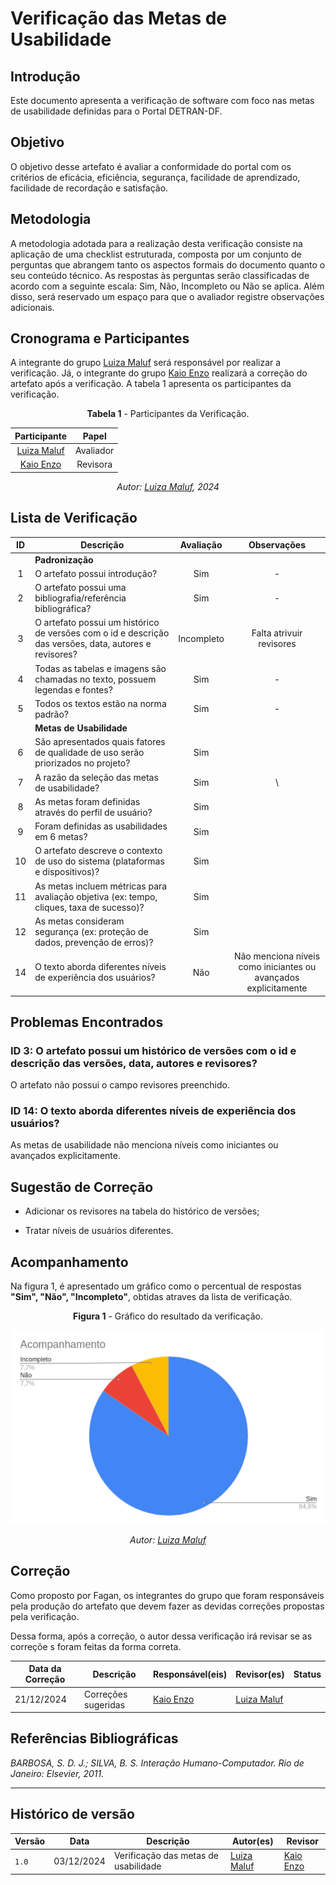 # __Verificação das Metas de Usabilidade__

## __Introdução__

Este documento apresenta a verificação de software com foco nas metas de usabilidade definidas para o Portal DETRAN-DF.

## __Objetivo__

O objetivo desse artefato é avaliar a conformidade do portal com os critérios de eficácia, eficiência, segurança, facilidade de aprendizado, facilidade de recordação e satisfação.

## __Metodologia__

A metodologia adotada para a realização desta verificação consiste na aplicação de uma checklist estruturada, composta por um conjunto de perguntas que abrangem tanto os aspectos formais do documento quanto o seu conteúdo técnico. As respostas às perguntas serão classificadas de acordo com a seguinte escala: Sim, Não, Incompleto ou Não se aplica. Além disso, será reservado um espaço para que o avaliador registre observações adicionais.

## __Cronograma e Participantes__

A integrante do grupo [Luiza Maluf](https://github.com/LuizaMaluf) será responsável por realizar a verificação. Já, o integrante do grupo [Kaio Enzo](https://github.com/kaioenzo) realizará a correção do artefato após a verificação. A tabela 1 apresenta os participantes da verificação.

<center>


**Tabela 1** - Participantes da Verificação.

|                  Participante                  |   Papel   |
| :--------------------------------------------: | :-------: |
| [Luiza Maluf](https://github.com/LuizaMaluf) | Avaliador |
|  [Kaio Enzo](https://github.com/kaioenzo)   |  Revisora  |

_Autor: [Luiza Maluf](https://github.com/LuizaMaluf), 2024_

</center>

## __Lista de Verificação__


|  ID  | Descrição      | Avaliação  |                Observações                |
| :--: | -------------- | :--------: | :---------------------------------------: |
|      | **Padronização**  |
|  1   | O artefato possui introdução?                         |    Sim     |                     -                     |
|  2   | O artefato possui uma bibliografia/referência bibliográfica?       |    Sim     |                     -                     |
|  3   | O artefato possui um histórico de versões com o id e descrição das versões, data, autores e revisores? |    Incompleto     |                    Falta atrivuir revisores                    |
|  4   | Todas as tabelas e imagens são chamadas no texto, possuem legendas e fontes?                           |    Sim     |                     -                     |
|  5   | Todos os textos estão na norma padrão?                                                                 |    Sim     |                     -                     |
|      | **Metas de Usabilidade**               |            |                                           |
|  6   | São apresentados quais fatores de qualidade de uso serão priorizados no projeto?    | Sim | |
| 7 | A razão da seleção das metas de usabilidade? | Sim|  \
| 8 | As metas foram definidas através do perfil de usuário? | Sim | |
| 9 | Foram definidas as usabilidades em 6 metas? | Sim |  |
| 10 | O artefato descreve o contexto de uso do sistema (plataformas e dispositivos)? | Sim | |
| 11 | As metas incluem métricas para avaliação objetiva (ex: tempo, cliques, taxa de sucesso)? | Sim | |
| 12 | As metas consideram segurança (ex: proteção de dados, prevenção de erros)? | Sim | |
| 14 | O texto aborda diferentes níveis de experiência dos usuários? | Não | Não menciona níveis como iniciantes ou avançados explicitamente |

## __Problemas Encontrados__

### __ID 3: O artefato possui um histórico de versões com o id e descrição das versões, data, autores e revisores?__

O artefato não possui o campo revisores preenchido.

### __ID 14: O texto aborda diferentes níveis de experiência dos usuários?__

As metas de usabilidade não menciona níveis como iniciantes ou avançados explicitamente.


## __Sugestão de Correção__

- Adicionar os revisores na tabela do histórico de versões;

- Tratar níveis de usuários diferentes.

## __Acompanhamento__

Na figura 1, é apresentado um gráfico como o percentual de respostas __"Sim", "Não", "Incompleto"__, obtidas atraves da lista de verificação.

<center>

__Figura 1__ - Gráfico do resultado da verificação.

![Gráfico do resultado da verificação](graficometas.png)

_Autor: [Luiza Maluf](https://github.com/LuizaMaluf)_

</center>

## __Correção__

Como proposto por Fagan, os integrantes do grupo que foram responsáveis pela produção do artefato que devem fazer as devidas correções propostas pela verificação.

Dessa forma, após a correção, o autor dessa verificação irá revisar se as correçõe s foram feitas da forma correta. 

<center>

| Data da Correção | Descrição | Responsável(eis) | Revisor(es) | Status |
|------------------|-----------|------------------|-------------|--------|
| 21/12/2024       | Correções sugeridas | [Kaio Enzo](https://github.com/kaioenzo) | [Luiza Maluf](https://github.com/LuizaMaluf) |  |

</center>


## __Referências Bibliográficas__

_BARBOSA, S. D. J.; SILVA, B. S. Interação Humano-Computador. Rio de Janeiro: Elsevier, 2011._

---
## __Histórico de versão__

| Versão |    Data    |      Descrição      |             Autor(es)                        | Revisor |
|--------|------------|---------------------|----------------------------------------------|-----|
| `1.0`  | 03/12/2024 | Verificação das metas de usabilidade | [Luiza Maluf](https://github.com/LuizaMaluf)   | [Kaio Enzo](https://github.com/kaioenzo) |
